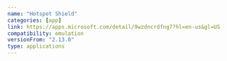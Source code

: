 ```yaml
---
name: "Hotspot Shield"
categories: [app]
link: https://apps.microsoft.com/detail/9wzdncrdfng7?hl=en-us&gl=US
compatibility: emulation
versionFrom: "2.13.0"
type: applications
---
```


